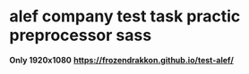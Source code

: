 # alef company test task practiс preprocessor sass
**Only 1920x1080**
__https://frozendrakkon.github.io/test-alef/__
